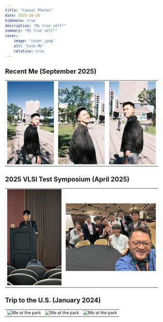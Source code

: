 ```yaml
---
title: "Casual Photos"
date: 2025-10-26
hidemeta: true
description: "My true self!"
summary: "My true self!" 
cover:
    image: "cover.jpeg"
    alt: "Cute Me"
    relative: true
---
```



## Recent Me (September 2025)
|         |                |                |
|----------------|--------------------------|--------------------------|
| <img src="me1.jpg" alt="Me at the park" width="300">   | <img src="me2.jpg" alt="Me at the park" width="300">         |  <img src="me3.jpg" alt="Me at the park" width="300">               |

## 2025 VLSI Test Symposium (April 2025)
|         |                |
|----------------|--------------------------|
| <img src="vts1.jpeg" alt="Me at the park" width="300">   | <img src="vts2.jpg" alt="Me at the park" width="500">         |  

## Trip to the U.S. (January 2024)
|         |                |                |
|----------------|--------------------------|--------------------------|
| <img src="yosemite.jpg" alt="Me at the park" width="400">   | <img src="vegas.jpg" alt="Me at the park" width="400">         |  <img src="napa.jpg" alt="Me at the park" width="400">               |
